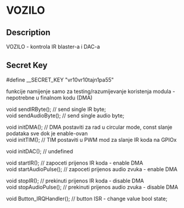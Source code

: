# VOZILO

## Description

VOZILO - kontrola IR blaster-a i DAC-a

## Secret Key


#define __SECRET_KEY "vr10vr10tajn1pa55"

funkcije namijenje samo za testing/razumijevanje koristenja modula - nepotrebne u finalnom kodu (DMA)

void sendIRByte();      	// send single IR byte;  
void sendAudioByte();   	// send single audio byte;

void initDMA();			    // DMA postaviti za rad u circular mode, const slanje podataka sve dok je enable-ovan  
void initTIM();			    // TIM postaviti u PWM mod za slanje IR koda na GPIOx

void initDAC();			    // undefined

void startIR();			    // zapoceti prijenos IR koda - enable DMA  
void startAudioPulse(); 	// zapoceti prijenos audio zvuka - enable DMA  

void stopIR();			    // prekinuti prijenos IR koda - disable DMA  
void stopAudioPulse();		// prekinuti prijenos audio zvuka - disable DMA

void Button_IRQHandler();	// button ISR - change value bool state;
